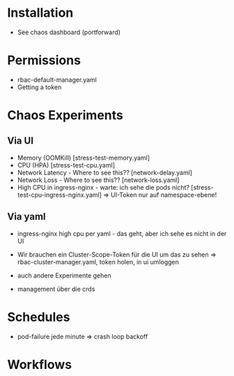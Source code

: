 # Installation
- See chaos dashboard (portforward)

# Permissions
- rbac-default-manager.yaml
- Getting a token


# Chaos Experiments 
## Via UI

- Memory (OOMKill) [stress-test-memory.yaml]
- CPU (HPA) [stress-test-cpu.yaml]
- Network Latency - Where to see this?? [network-delay.yaml]
- Network Loss - Where to see this?? [network-loss.yaml]
- High CPU in ingress-nginx - warte: ich sehe die pods nicht? [stress-test-cpu-ingress-nginx.yaml]
  => UI-Token nur auf namespace-ebene! 

## Via yaml
- ingress-nginx high cpu per yaml - das geht, aber ich sehe es nicht in der UI
- Wir brauchen ein Cluster-Scope-Token für die UI um das zu sehen
  => rbac-cluster-manager.yaml, token holen, in ui umloggen

- auch andere Experimente gehen
- management über die crds

# Schedules
- pod-failure jede minute => crash loop backoff

# Workflows
